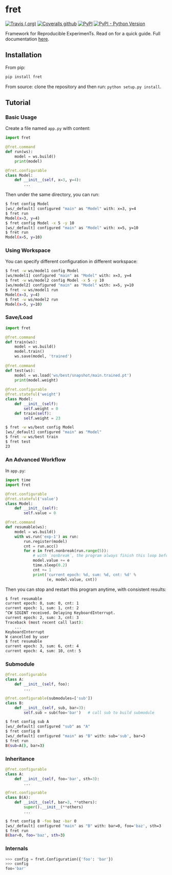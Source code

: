 # fret

[![Travis (.org)](https://img.shields.io/travis/yxonic/fret.svg)](https://travis-ci.org/yxonic/fret)
[![Coveralls github](https://img.shields.io/coveralls/github/yxonic/fret.svg)](https://coveralls.io/github/yxonic/fret?branch=master)
[![PyPI](https://img.shields.io/pypi/v/fret.svg)](https://pypi.python.org/pypi/fret)
[![PyPI - Python Version](https://img.shields.io/pypi/pyversions/fret.svg)](https://pypi.python.org/pypi/fret)

Framework for Reproducible ExperimenTs. Read on for a quick guide. Full documentation [here](https://yxonic.github.io/fret/index.html).

## Installation
From pip:
```sh
pip install fret
```

From source: clone the repository and then run: `python setup.py install`.

## Tutorial

### Basic Usage

Create a file named `app.py` with content:
```python
import fret

@fret.command
def run(ws):
    model = ws.build()
    print(model)

@fret.configurable
class Model:
    def __init__(self, x=3, y=4):
        ...
```

Then under the same directory, you can run: 
```sh
$ fret config Model
[ws/_default] configured "main" as "Model" with: x=3, y=4
$ fret run
Model(x=3, y=4)
$ fret config Model -x 5 -y 10
[ws/_default] configured "main" as "Model" with: x=5, y=10
$ fret run
Model(x=5, y=10)
```

### Using Workspace

You can specify different configuration in different workspace:
```sh
$ fret -w ws/model1 config Model
[ws/model1] configured "main" as "Model" with: x=3, y=4
$ fret -w ws/model2 config Model -x 5 -y 10
[ws/model2] configured "main" as "Model" with: x=5, y=10
$ fret -w ws/model1 run
Model(x=3, y=4)
$ fret -w ws/model2 run
Model(x=5, y=10)
```

### Save/Load

```python
import fret

@fret.command
def train(ws):
    model = ws.build()
    model.train()
    ws.save(model, 'trained')
    
@fret.command
def test(ws):
    model = ws.load('ws/best/snapshot/main.trained.pt')
    print(model.weight)
    
@fret.configurable
@fret.stateful('weight')
class Model:
    def __init__(self):
        self.weight = 0
    def train(self):
        self.weight = 23
```

```sh
$ fret -w ws/best config Model
[ws/_default] configured "main" as "Model"
$ fret -w ws/best train
$ fret test
23
```

### An Advanced Workflow

In `app.py`:
```python
import time
import fret

@fret.configurable
@fret.stateful('value')
class Model:
    def __init__(self):
        self.value = 0

@fret.command
def resumable(ws):
    model = ws.build()
    with ws.run('exp-1') as run:
        run.register(model)
        cnt = run.acc()
        for e in fret.nonbreak(run.range(5)):
            # with `nonbreak`, the program always finish this loop before exit
            model.value += e
            time.sleep(0.2)
            cnt += 1
            print('current epoch: %d, sum: %d, cnt: %d' %
                  (e, model.value, cnt))
```

Then you can stop and restart this program anytime, with consistent results:
```sh
$ fret resumable
current epoch: 0, sum: 0, cnt: 1
current epoch: 1, sum: 1, cnt: 2
^CW SIGINT received. Delaying KeyboardInterrupt.
current epoch: 2, sum: 3, cnt: 3
Traceback (most recent call last):
    ...
KeyboardInterrupt
W cancelled by user
$ fret resumable
current epoch: 3, sum: 6, cnt: 4
current epoch: 4, sum: 10, cnt: 5
```

### Submodule

```python
@fret.configurable
class A:
    def __init__(self, foo):
        ...

@fret.configurable(submodules=['sub'])
class B:
    def __init__(self, sub, bar=3):
        self.sub = sub(foo='bar')   # call sub to build submodule
```

```sh
$ fret config sub A
[ws/_default] configured "sub" as "A"
$ fret config B
[ws/_default] configured "main" as "B" with: sub='sub', bar=3
$ fret run
B(sub=A(), bar=3)
```

### Inheritance

```python
@fret.configurable
class A:
    def __init__(self, foo='bar', sth=3):
        ...

@fret.configurable
class B(A):
    def __init__(self, bar=3, **others):
        super().__init__(**others)
        ...
```

```sh
$ fret config B -foo baz -bar 0
[ws/_default] configured "main" as "B" with: bar=0, foo='baz', sth=3
$ fret run
B(bar=0, foo='baz', sth=3)
```

### Internals

```python
>>> config = fret.Configuration({'foo': 'bar'})
>>> config
foo='bar'
```
